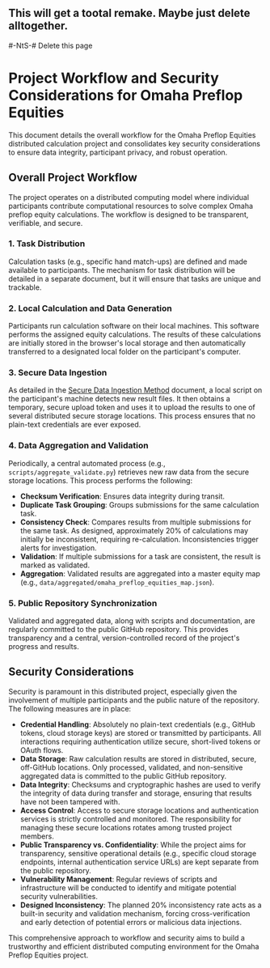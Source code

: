 
## This will get a tootal remake. Maybe just delete alltogether.
#-NtS-# Delete this page

# Project Workflow and Security Considerations for Omaha Preflop Equities

This document details the overall workflow for the Omaha Preflop Equities distributed calculation project and consolidates key security considerations to ensure data integrity, participant privacy, and robust operation.

## Overall Project Workflow

The project operates on a distributed computing model where individual participants contribute computational resources to solve complex Omaha preflop equity calculations. The workflow is designed to be transparent, verifiable, and secure.

### 1. Task Distribution

Calculation tasks (e.g., specific hand match-ups) are defined and made available to participants. The mechanism for task distribution will be detailed in a separate document, but it will ensure that tasks are unique and trackable.

### 2. Local Calculation and Data Generation

Participants run calculation software on their local machines. This software performs the assigned equity calculations. The results of these calculations are initially stored in the browser's local storage and then automatically transferred to a designated local folder on the participant's computer.

### 3. Secure Data Ingestion

As detailed in the [Secure Data Ingestion Method](data_ingestion_method.md) document, a local script on the participant's machine detects new result files. It then obtains a temporary, secure upload token and uses it to upload the results to one of several distributed secure storage locations. This process ensures that no plain-text credentials are ever exposed.

### 4. Data Aggregation and Validation

Periodically, a central automated process (e.g., `scripts/aggregate_validate.py`) retrieves new raw data from the secure storage locations. This process performs the following:

*   **Checksum Verification**: Ensures data integrity during transit.
*   **Duplicate Task Grouping**: Groups submissions for the same calculation task.
*   **Consistency Check**: Compares results from multiple submissions for the same task. As designed, approximately 20% of calculations may initially be inconsistent, requiring re-calculation. Inconsistencies trigger alerts for investigation.
*   **Validation**: If multiple submissions for a task are consistent, the result is marked as validated.
*   **Aggregation**: Validated results are aggregated into a master equity map (e.g., `data/aggregated/omaha_preflop_equities_map.json`).

### 5. Public Repository Synchronization

Validated and aggregated data, along with scripts and documentation, are regularly committed to the public GitHub repository. This provides transparency and a central, version-controlled record of the project's progress and results.

## Security Considerations

Security is paramount in this distributed project, especially given the involvement of multiple participants and the public nature of the repository. The following measures are in place:

*   **Credential Handling**: Absolutely no plain-text credentials (e.g., GitHub tokens, cloud storage keys) are stored or transmitted by participants. All interactions requiring authentication utilize secure, short-lived tokens or OAuth flows.
*   **Data Storage**: Raw calculation results are stored in distributed, secure, off-GitHub locations. Only processed, validated, and non-sensitive aggregated data is committed to the public GitHub repository.
*   **Data Integrity**: Checksums and cryptographic hashes are used to verify the integrity of data during transfer and storage, ensuring that results have not been tampered with.
*   **Access Control**: Access to secure storage locations and authentication services is strictly controlled and monitored. The responsibility for managing these secure locations rotates among trusted project members.
*   **Public Transparency vs. Confidentiality**: While the project aims for transparency, sensitive operational details (e.g., specific cloud storage endpoints, internal authentication service URLs) are kept separate from the public repository.
*   **Vulnerability Management**: Regular reviews of scripts and infrastructure will be conducted to identify and mitigate potential security vulnerabilities.
*   **Designed Inconsistency**: The planned 20% inconsistency rate acts as a built-in security and validation mechanism, forcing cross-verification and early detection of potential errors or malicious data injections.

This comprehensive approach to workflow and security aims to build a trustworthy and efficient distributed computing environment for the Omaha Preflop Equities project.
